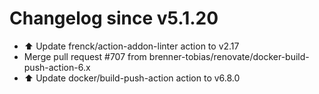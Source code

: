 # Changelog since v5.1.20
- ⬆️ Update frenck/action-addon-linter action to v2.17 
- Merge pull request #707 from brenner-tobias/renovate/docker-build-push-action-6.x 
- ⬆️ Update docker/build-push-action action to v6.8.0 
